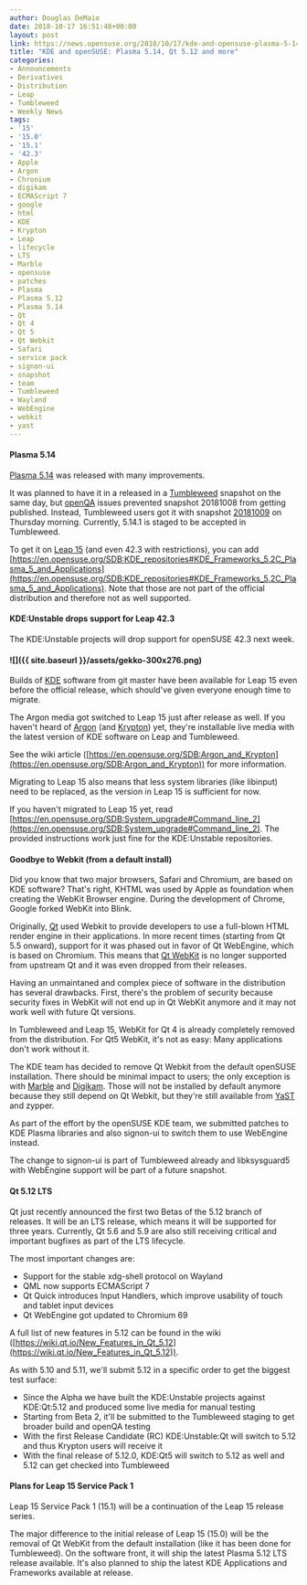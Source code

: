 ```yaml
---
author: Douglas DeMaio
date: 2018-10-17 16:51:48+00:00
layout: post
link: https://news.opensuse.org/2018/10/17/kde-and-opensuse-plasma-5-14-qt-5-12-and-more/
title: "KDE and openSUSE: Plasma 5.14, Qt 5.12 and more"
categories:
- Announcements
- Derivatives
- Distribution
- Leap
- Tumbleweed
- Weekly News
tags:
- '15'
- '15.0'
- '15.1'
- '42.3'
- Apple
- Argon
- Chronium
- digikam
- ECMAScript 7
- google
- html
- KDE
- Krypton
- Leap
- lifecycle
- LTS
- Marble
- opensuse
- patches
- Plasma
- Plasma 5.12
- Plasma 5.14
- Qt
- Qt 4
- Qt 5
- Qt Webkit
- Safari
- service pack
- signon-ui
- snapshot
- team
- Tumbleweed
- Wayland
- WebEngine
- webkit
- yast
---
```



#### Plasma 5.14


[Plasma 5.14](https://www.kde.org/announcements/plasma-5.14.0.php) was released with many improvements.

It was planned to have it in a released in a [Tumbleweed](https://software.opensuse.org/distributions/tumbleweed) snapshot on the same day, but [openQA](http://open.qa) issues prevented snapshot 20181008 from getting published. Instead, Tumbleweed users got it with snapshot [20181009](https://lists.opensuse.org/opensuse-factory/2018-10/msg00153.html) on Thursday morning. Currently, 5.14.1 is staged to be accepted in Tumbleweed.

To get it on [Leap 15](https://en.opensuse.org/Portal:15.0) (and even 42.3 with restrictions), you can add [https://en.opensuse.org/SDB:KDE_repositories#KDE_Frameworks_5.2C_Plasma_5_and_Applications](https://en.opensuse.org/SDB:KDE_repositories#KDE_Frameworks_5.2C_Plasma_5_and_Applications). Note that those are not part of the official distribution and therefore not as well supported.


#### KDE:Unstable drops support for Leap 42.3


The KDE:Unstable projects will drop support for openSUSE 42.3 next week.


#### ![]({{ site.baseurl }}/assets/gekko-300x276.png)


Builds of [KDE](https://www.kde.org) software from git master have been available for Leap 15 even before the official release, which should've given everyone enough time to migrate.

The Argon media got switched to Leap 15 just after release as well. If you haven't heard of [Argon](https://en.opensuse.org/SDB:Argon_and_Krypton) (and [Krypton](https://en.opensuse.org/SDB:Argon_and_Krypton)) yet, they're installable live media with the latest version of KDE software on Leap and Tumbleweed.

See the wiki article ([https://en.opensuse.org/SDB:Argon_and_Krypton](https://en.opensuse.org/SDB:Argon_and_Krypton)) for more information.

Migrating to Leap 15 also means that less system libraries (like libinput) need to be replaced, as the version in Leap 15 is sufficient for now.

If you haven't migrated to Leap 15 yet, read [https://en.opensuse.org/SDB:System_upgrade#Command_line_2](https://en.opensuse.org/SDB:System_upgrade#Command_line_2). The provided instructions work just fine for the KDE:Unstable repositories.


#### Goodbye to Webkit (from a default install)


Did you know that two major browsers, Safari and Chromium, are based on KDE software? That's right, KHTML was used by Apple as foundation when creating the WebKit Browser engine. During the development of Chrome, Google forked WebKit into Blink.<!-- more -->

Originally, [Qt](https://www.qt.io) used Webkit to provide developers to use a full-blown HTML render engine in their applications. In more recent times (starting from Qt 5.5 onward), support for it was phased out in favor of Qt WebEngine, which is based on Chromium. This means that [Qt WebKit](https://wiki.qt.io/Qt_WebKit) is no longer supported from upstream Qt and it was even dropped from their releases.

Having an unmaintaned and complex piece of software in the distribution has several drawbacks. First, there's the problem of security because security fixes in WebKit will not end up in Qt WebKit anymore and it may not work well with future Qt versions.

In Tumbleweed and Leap 15, WebKit for Qt 4 is already completely removed from the distribution. For Qt5 WebKit, it's not as easy: Many applications don't work without it.

The KDE team has decided to remove Qt Webkit from the default openSUSE installation. There should be minimal impact to users; the only exception is with [Marble](https://marble.kde.org) and [Digikam](https://www.digikam.org). Those will not be installed by default anymore because they still depend on Qt Webkit, but they're still available from [YaST](http://yast.opensuse.org) and zypper.

As part of the effort by the openSUSE KDE team, we submitted patches to KDE Plasma libraries and also signon-ui to switch them to use WebEngine instead.

The change to signon-ui is part of Tumbleweed already and libksysguard5 with WebEngine support will be part of a future snapshot.


#### Qt 5.12 LTS


Qt just recently announced the first two Betas of the 5.12 branch of releases. It will be an LTS release, which means it will be supported for three years. Currently, Qt 5.6 and 5.9 are also still receiving critical and important bugfixes as part of the LTS lifecycle.

The most important changes are:
- Support for the stable xdg-shell protocol on Wayland
- QML now supports ECMAScript 7
- Qt Quick introduces Input Handlers, which improve usability of touch and tablet input devices
- Qt WebEngine got updated to Chromium 69

A full list of new features in 5.12 can be found in the wiki ([https://wiki.qt.io/New_Features_in_Qt_5.12](https://wiki.qt.io/New_Features_in_Qt_5.12)).

As with 5.10 and 5.11, we'll submit 5.12 in a specific order to get the biggest test surface:
- Since the Alpha we have built the KDE:Unstable projects against KDE:Qt:5.12 and produced some live media for manual testing
- Starting from Beta 2, it'll be submitted to the Tumbleweed staging to get broader build and openQA testing
- With the first Release Candidate (RC) KDE:Unstable:Qt will switch to 5.12 and thus Krypton users will receive it
- With the final release of 5.12.0, KDE:Qt5 will switch to 5.12 as well and 5.12 can get checked into Tumbleweed


#### Plans for Leap 15 Service Pack 1


Leap 15 Service Pack 1 (15.1) will be a continuation of the Leap 15 release series.

The major difference to the initial release of Leap 15 (15.0) will be the removal of Qt WebKit from the default installation (like it has been done for Tumbleweed). On the software front, it will ship the latest Plasma 5.12 LTS release available. It's also planned to ship the latest KDE Applications and Frameworks available at release.		
